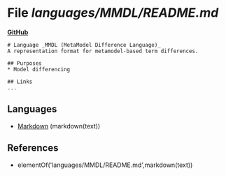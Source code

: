 # File _languages/MMDL/README.md_
**[GitHub](https://github.com/softlang/yas/blob/master/languages/MMDL/README.md)**
```
# Language _MMDL (MetaModel Difference Language)_
A representation format for metamodel-based term differences.

## Purposes
* Model differencing

## Links
...
```

## Languages
* [Markdown](../languages/Markdown.md) (markdown(text))

## References
* elementOf('languages/MMDL/README.md',markdown(text))

